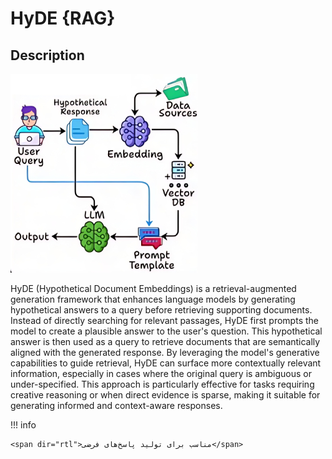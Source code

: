 # HyDE {RAG}

## Description

![](hyde/diagram.jpg)

HyDE (Hypothetical Document Embeddings) is a retrieval-augmented generation framework that enhances language models by generating hypothetical answers to a query before retrieving supporting documents.
Instead of directly searching for relevant passages, HyDE first prompts the model to create a plausible answer to the user's question. This hypothetical answer is then used as a query to retrieve documents that are semantically aligned with the generated response. By leveraging the model's generative capabilities to guide retrieval, HyDE can surface more contextually relevant information, especially in cases where the original query is ambiguous or under-specified. This approach is particularly effective for tasks requiring creative reasoning or when direct evidence is sparse, making it suitable for generating informed and context-aware responses.

!!! info

    <span dir="rtl">مناسب برای تولید پاسخ‌های فرضی</span>
